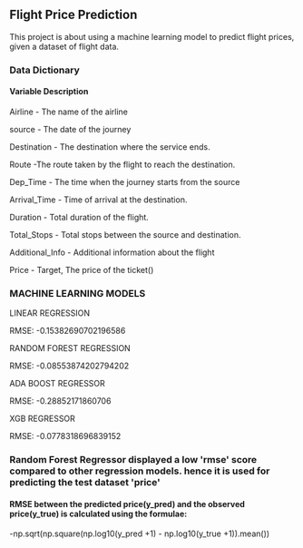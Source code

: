 ## Flight Price Prediction
This project is about using a machine learning model to predict flight prices, given a dataset of flight data.

### Data Dictionary

#### Variable	Description

Airline	- The name of the airline

source -	The date of the journey

Destination -	The destination where the service ends.

Route -The route taken by the flight to reach the destination.

Dep_Time -	The time when the journey starts from the source

Arrival_Time -	Time of arrival at the destination.

Duration -	Total duration of the flight.

Total_Stops -	Total stops between the source and destination.

Additional_Info -	Additional information about the flight

Price -	Target, The price of the ticket()

### MACHINE LEARNING MODELS

LINEAR REGRESSION

RMSE: -0.15382690702196586

RANDOM FOREST REGRESSION

RMSE: -0.08553874202794202

ADA BOOST REGRESSOR

RMSE: -0.28852171860706

XGB REGRESSOR

RMSE: -0.0778318696839152

### Random Forest Regressor displayed a low 'rmse' score compared to other regression models. hence it is used for predicting the test dataset 'price'



#### RMSE between the predicted price(y_pred) and the observed price(y_true) is calculated using the formulae:

-np.sqrt(np.square(np.log10(y_pred +1) - np.log10(y_true +1)).mean())

